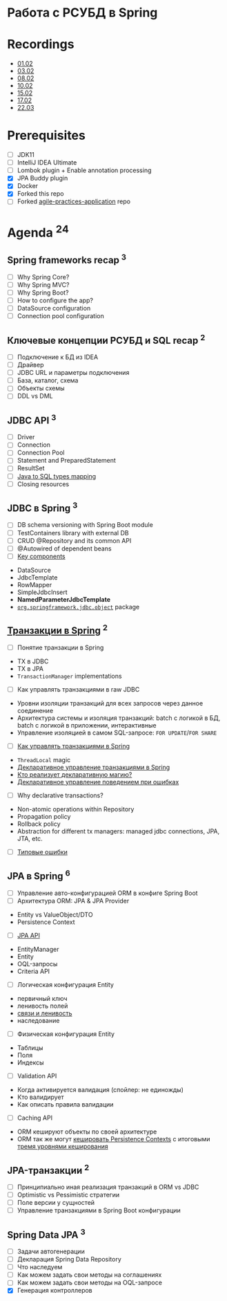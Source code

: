 Работа с РСУБД в Spring
=======================

Recordings
==========
- [01.02](https://us02web.zoom.us/rec/share/q4hpzHjbMFa94VSmDToWICO01WT7oC7vFzILa-O2PKbI0oYH-obSCzyoEgh6bNyl.u7LnxFSTmL8auWAO)
- [03.02](https://us02web.zoom.us/rec/share/BrhwBcDwL1uXsSKRYcE-RRQeYkk4wbgOzOzdj1XY0bpvtbM2O8zdfl1BzJutepDz.bh8xuLJjPhGzRewg)
- [08.02](https://us02web.zoom.us/rec/share/zcuIl-Otg07iUt-Xkm-dJZSYyTVX0fuoTrFgGAlWd0ycpHOZ3GlaQrKS_cfkEaxI.7jmDgKeP64XyqbkM)
- [10.02](https://us02web.zoom.us/rec/share/lIf7yuJ2gbuh1I8VA2s41DibdN7HW255Dm9DVRKvt-L8Q2lYoPTq2s1JFWW-pmLQ.7y82kPHzPjn1KpsY)
- [15.02](https://us02web.zoom.us/rec/share/4s8WDwWpBE0SZ4_0yfkaPUZS1NZg4lZ1gHndYTCRd-BUFV7DQcXMDoQumfxYSz-x.K_Bv8TU99hMmSREr)
- [17.02](https://us02web.zoom.us/rec/share/LguNjvhbvodTYGiGI3koHAdTQ93DtE5L3sSU1oXLiNY5ywlqUcHa6M5vNv_rdp32.KvO6g2-XCF0Oe0_H)
- [22.03](https://us02web.zoom.us/rec/share/4WbRSbxlax_aOpbCFPSHvCD65z2KodTWeMuM8TLqTYycHi61hjCXUIuuiV-NEDDj.-LVLIdWGFTlrejG4)

Prerequisites
=============
- [ ] JDK11
- [ ] IntelliJ IDEA Ultimate
- [ ] Lombok plugin + Enable annotation processing
- [x] JPA Buddy plugin
- [x] Docker
- [x] Forked this repo
- [ ] Forked [agile-practices-application](https://github.com/eugene-krivosheyev/agile-practices-application) repo

Agenda <sup>24</sup>
======

Spring frameworks recap <sup>3</sup>
-----------------------
- [ ] Why Spring Core?
- [ ] Why Spring MVC?
- [ ] Why Spring Boot?
- [ ] How to configure the app?
- [ ] DataSource configuration 
- [ ] Connection pool configuration

Ключевые концепции РСУБД и SQL recap <sup>2</sup>
------------------------------------
- [ ] Подключение к БД из IDEA
- [ ] Драйвер
- [ ] JDBC URL и параметры подключения
- [ ] База, каталог, схема
- [ ] Объекты схемы
- [ ] DDL vs DML

JDBC API <sup>3</sup>
--------
- [ ] Driver
- [ ] Connection
- [ ] Connection Pool
- [ ] Statement and PreparedStatement
- [ ] ResultSet
- [ ] [Java to SQL types mapping](https://docs.oracle.com/javase/1.5.0/docs/guide/jdbc/getstart/table8.5.html)
- [ ] Closing resources

JDBC в Spring <sup>3</sup>
-------------
- [ ] DB schema versioning with Spring Boot module
- [ ] TestContainers library with external DB
- [ ] CRUD @Repository and its common API
- [ ] @Autowired of dependent beans
- [ ] [Key components](https://docs.spring.io/spring-framework/docs/current/reference/html/data-access.html#jdbc-choose-style)
- DataSource
- JdbcTemplate
- RowMapper
- SimpleJdbcInsert
- **NamedParameterJdbcTemplate**
- [`org.springframework.jdbc.object`](https://docs.spring.io/spring-framework/docs/current/javadoc-api/org/springframework/jdbc/object/package-summary.html) package

[Транзакции в Spring](https://www.marcobehler.com/guides/spring-transaction-management-transactional-in-depth) <sup>2</sup>
------------------------
- [ ] Понятие транзакции в Spring
- TX в JDBC
- TX в JPA
- `TransactionManager` implementations
- [ ] Как управлять транзакциями в raw JDBC
- Уровни изоляции транзакций для всех запросов через данное соединение
- Архитектура системы и изоляция транзакций: batch c логикой в БД, batch с логикой в приложении, интерактивные
- Управление изоляцией в самом SQL-запросе: `FOR UPDATE`/`FOR SHARE`

- [ ] [Как управлять транзакциями в Spring](https://docs.spring.io/spring-framework/docs/current/reference/html/data-access.html#transaction)
- `ThreadLocal` magic
- [Декларативное управление транзакциями в Spring](https://docs.spring.io/spring-framework/docs/current/reference/html/data-access.html#transaction-declarative-annotations)
- [Кто реализует декларативную магию?](https://habr.com/ru/post/532000/)
- [Декларативное управление поведением при ошибках](https://www.baeldung.com/transaction-configuration-with-jpa-and-spring)
- [ ] Why declarative transactions?
- Non-atomic operations within Repository
- Propagation policy
- Rollback policy
- Abstraction for different tx managers: managed jdbc connections, JPA, JTA, etc.
- [ ] [Типовые ошибки](https://habr.com/ru/company/otus/blog/574470/)

JPA в Spring <sup>6</sup>
------------
- [ ] Управление авто-конфигурацией ORM в конфиге Spring Boot
- [ ] Архитектура ORM: JPA & JPA Provider
- Entity vs ValueObject/DTO
- Persistence Context 
- [ ] [JPA API](https://www.tutorialspoint.com/jpa/jpa_introduction.htm)
- EntityManager
- Entity
- OQL-запросы
- Criteria API
- [ ] Логическая конфигурация Entity
- первичный ключ
- ленивость полей
- [связи и ленивость](https://www.baeldung.com/hibernate-lazy-eager-loading)
- наследование
- [ ] Физическая конфигурация Entity
- Таблицы
- Поля
- Индексы
- [ ] Validation API
- Когда активируется валидация (спойлер: не единожды)
- Кто валидирует
- Как описать правила валидации
- [ ] Caching API
- ORM кешируют объекты по своей архитектуре
- ORM так же могут [кешировать Persistence Contexts](https://www.tutorialspoint.com/hibernate/hibernate_caching.htm) с итоговыми [тремя уровнями кеширования](https://habr.com/ru/post/135176/) 

JPA-транзакции <sup>2</sup>
--------------
- [ ] Принципиально иная реализация транзакций в ORM vs JDBC
- [ ] Optimistic vs Pessimistic стратегии
- [ ] Поле версии у сущностей
- [ ] Управление транзакциями в Spring Boot конфигурации

Spring Data JPA <sup>3</sup>
---------------
- [ ] Задачи автогенерации
- [ ] Декларация Spring Data Repository
- [ ] Что наследуем
- [ ] Как можем задать свои методы на соглашениях
- [ ] Как можем задать свои методы на OQL-запросе
- [x] Генерация контроллеров
